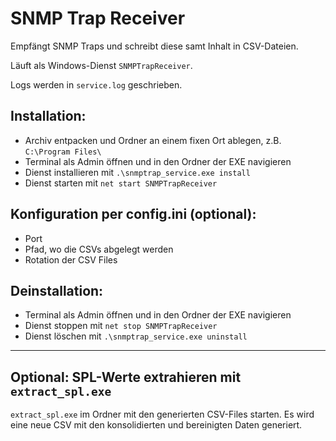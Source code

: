 # SNMP Trap Receiver

Empfängt SNMP Traps und schreibt diese samt Inhalt in CSV-Dateien.

Läuft als Windows-Dienst `SNMPTrapReceiver`.

Logs werden in `service.log` geschrieben.

## Installation:

- Archiv entpacken und Ordner an einem fixen Ort ablegen, z.B. `C:\Program Files\`
- Terminal als Admin öffnen und in den Ordner der EXE navigieren
- Dienst installieren mit `.\snmptrap_service.exe install`
- Dienst starten mit `net start SNMPTrapReceiver`


## Konfiguration per config.ini (optional):

- Port
- Pfad, wo die CSVs abgelegt werden
- Rotation der CSV Files


## Deinstallation:

- Terminal als Admin öffnen und in den Ordner der EXE navigieren
- Dienst stoppen mit `net stop SNMPTrapReceiver`
- Dienst löschen mit `.\snmptrap_service.exe uninstall`

---

## Optional: SPL-Werte extrahieren mit `extract_spl.exe`

`extract_spl.exe` im Ordner mit den generierten CSV-Files starten. Es wird eine neue CSV mit den konsolidierten und bereinigten Daten generiert.